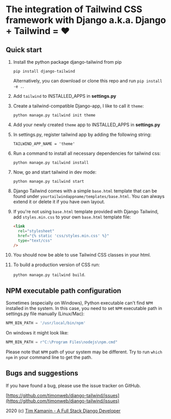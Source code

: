 # The integration of Tailwind CSS framework with Django a.k.a. Django + Tailwind = ❤

## Quick start

1. Install the python package django-tailwind from pip

   `pip install django-tailwind`

   Alternatively, you can download or clone this repo and run `pip install -e .`.

2. Add `tailwind` to INSTALLED_APPS in **settings.py**

3. Create a tailwind-compatible Django-app, I like to call it `theme`:

   `python manage.py tailwind init theme`

4. Add your newly created `theme` app to INSTALLED_APPS in **settings.py**

5. In settings.py, register tailwind app by adding the following string:

   `TAILWIND_APP_NAME = 'theme'`

6. Run a command to install all necessary dependencies for tailwind css:

   `python manage.py tailwind install`

7. Now, go and start tailwind in dev mode:

   `python manage.py tailwind start`

8. Django Tailwind comes with a simple `base.html` template that can be found under
   `yourtailwindappname/templates/base.html`. You can always extend it or delete it if you
   have own layout.

9. If you're not using `base.html` template provided with Django Tailwind, add `styles.min.css` to your own `base.html` template file:

   ```html
   <link
     rel="stylesheet"
     href="{% static 'css/styles.min.css' %}"
     type="text/css"
   />
   ```

10) You should now be able to use Tailwind CSS classes in your html.

11) To build a production version of CSS run:

    `python manage.py tailwind build`.

## NPM executable path configuration

Sometimes (especially on Windows), Python executable can't find `NPM` installed in the system.
In this case, you need to set `NPM` executable path in settings.py file manually (Linux/Mac):

```python
NPM_BIN_PATH = '/usr/local/bin/npm'
```

On windows it might look like:
```python
NPM_BIN_PATH = r"C:\Program Files\nodejs\npm.cmd"
```

Please note that `NPM` path of your system may be different. Try to run `which npm` in your
command line to get the path.

## Bugs and suggestions

If you have found a bug, please use the issue tracker on GitHub.

[https://github.com/timonweb/django-tailwind/issues](https://github.com/timonweb/django-tailwind/issues)

2020 (c) [Tim Kamanin - A Full Stack Django Developer](https://timonweb.com)

